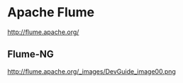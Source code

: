 # Apache Flume
http://flume.apache.org/

## Flume-NG
http://flume.apache.org/_images/DevGuide_image00.png
